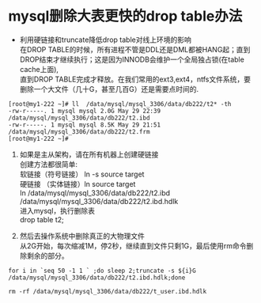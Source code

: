# mysql删除大表更快的drop table办法  
* 利用硬链接和truncate降低drop table对线上环境的影响  
在DROP TABLE的时候，所有进程不管是DDL还是DML都被HANG起；直到DROP结束才继续执行；这是因为INNODB会维护一个全局独占锁(在table cache上面),    
直到DROP TABLE完成才释放。在我们常用的ext3,ext4，ntfs文件系统，要删除一个大文件（几十G，甚至几百G）还是需要点时间的.    
```
[root@my1-222 ~]# ll  /data/mysql/mysql_3306/data/db222/t2* -th  
-rw-r-----. 1 mysql mysql 2.0G May 29 22:39 /data/mysql/mysql_3306/data/db222/t2.ibd  
-rw-r-----. 1 mysql mysql 8.5K May 29 21:51 /data/mysql/mysql_3306/data/db222/t2.frm  
[root@my1-222 ~]#   
```

1. 如果是主从架构，请在所有机器上创建硬链接  
创建方法都很简单:  
软链接（符号链接） ln -s   source  target  
硬链接 （实体链接）ln       source  target  
ln /data/mysql/mysql_3306/data/db222/t2.ibd  /data/mysql/mysql_3306/data/db222/t2.ibd.hdlk  
进入mysql，执行删除表  
drop table t2;  
    
2. 然后去操作系统中删除真正的大物理文件   
从2G开始，每次缩减1M，停2秒，继续直到文件只剩1G，最后使用rm命令删除剩余的部分。  
```
for i in `seq 50 -1 1 ` ;do sleep 2;truncate -s ${i}G /data/mysql/mysql_3306/data/db222/t2.ibd.hdlk;done 
```  
`rm -rf /data/mysql/mysql_3306/data/db222/t_user.ibd.hdlk ` 
